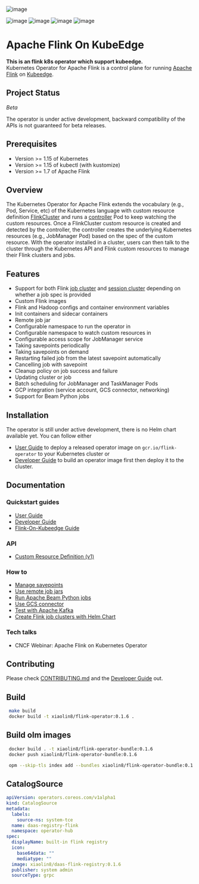 ![image](docs/image/MetaEdge_logo.png)

![image](https://img.shields.io/badge/license-MIT-green)   ![image](https://img.shields.io/badge/Kubernetes-1.15%2B-yellowgreen)  ![image](https://img.shields.io/badge/Flink-1.7%2B-orange)   ![image](https://img.shields.io/badge/kubectl-1.15%2B-yellow)

# Apache Flink On KubeEdge

**This is an flink k8s operator which support kubeedge.**   
Kubernetes Operator for Apache Flink is a control plane for running [Apache Flink](https://flink.apache.org/) on
[Kubeedge](https://kubeedge.io/).

## Project Status

*Beta*

The operator is under active development, backward compatibility of the APIs is not guaranteed for beta releases.

## Prerequisites

* Version >= 1.15 of Kubernetes
* Version >= 1.15 of kubectl (with kustomize)
* Version >= 1.7 of Apache Flink

## Overview

The Kubernetes Operator for Apache Flink extends the vocabulary (e.g., Pod, Service, etc) of the Kubernetes language
with custom resource definition [FlinkCluster](docs/crd.md) and runs a
[controller](controllers/flinkcluster_controller.go) Pod to keep watching the custom resources.
Once a FlinkCluster custom resource is created and detected by the controller, the controller creates the underlying
Kubernetes resources (e.g., JobManager Pod) based on the spec of the custom resource. With the operator installed in a
cluster, users can then talk to the cluster through the Kubernetes API and Flink custom resources to manage their Flink
clusters and jobs.

## Features

* Support for both Flink [job cluster](config/samples/flinkoperator_v1_flinkjobcluster.yaml) and
  [session cluster](config/samples/flinkoperator_v1_flinksessioncluster.yaml) depending on whether a job spec is
  provided
* Custom Flink images
* Flink and Hadoop configs and container environment variables
* Init containers and sidecar containers
* Remote job jar
* Configurable namespace to run the operator in
* Configurable namespace to watch custom resources in
* Configurable access scope for JobManager service
* Taking savepoints periodically
* Taking savepoints on demand
* Restarting failed job from the latest savepoint automatically
* Cancelling job with savepoint
* Cleanup policy on job success and failure
* Updating cluster or job
* Batch scheduling for JobManager and TaskManager Pods
* GCP integration (service account, GCS connector, networking)
* Support for Beam Python jobs

## Installation

The operator is still under active development, there is no Helm chart available yet. You can follow either
* [User Guide](docs/user_guide.md) to deploy a released operator image on `gcr.io/flink-operator` to your Kubernetes
  cluster or
* [Developer Guide](docs/developer_guide.md) to build an operator image first then deploy it to the cluster.

## Documentation

### Quickstart guides

* [User Guide](docs/user_guide.md)
* [Developer Guide](docs/developer_guide.md)
* [Flink-On-Kubeedge Guide](docs/flink-on-kubeedge.md)

### API

* [Custom Resource Definition (v1)](docs/crd.md)

### How to

* [Manage savepoints](docs/savepoints_guide.md)
* [Use remote job jars](config/samples/flinkoperator_v1_remotejobjar.yaml)
* [Run Apache Beam Python jobs](docs/beam_guide.md)
* [Use GCS connector](images/flink/README.md)
* [Test with Apache Kafka](docs/kafka_test_guide.md)
* [Create Flink job clusters with Helm Chart](docs/flink_job_cluster_guide.md)

### Tech talks

* CNCF Webinar: Apache Flink on Kubernetes Operator

## Contributing

Please check [CONTRIBUTING.md](CONTRIBUTING.md) and the [Developer Guide](docs/developer_guide.md) out.

## Build

```bash
 make build
 docker build -t xiaolin8/flink-operator:0.1.6 .
```

## Build olm images

```bash
 docker build . -t xiaolin8/flink-operator-bundle:0.1.6
 docker push xiaolin8/flink-operator-bundle:0.1.6

 opm --skip-tls index add --bundles xiaolin8/flink-operator-bundle:0.1.6 --tag xiaolin8/daas-flink-registry:0.1.6 -c="docker"
```

## CatalogSource

```yaml
apiVersion: operators.coreos.com/v1alpha1
kind: CatalogSource
metadata:
  labels:
    source-ns: system-tce
  name: daas-registry-flink
  namespace: operator-hub
spec:
  displayName: built-in flink registry
  icon:
    base64data: ""
    mediatype: ""
  image: xiaolin8/daas-flink-registry:0.1.6
  publisher: system admin
  sourceType: grpc
```
